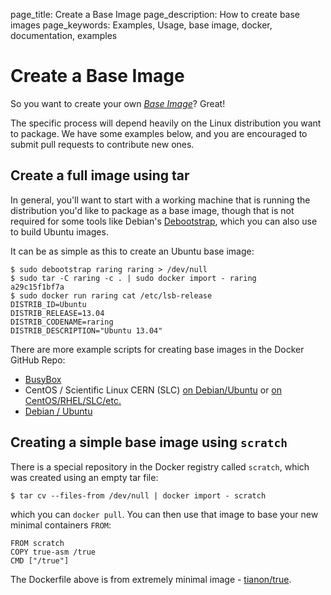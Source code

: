 page_title: Create a Base Image
page_description: How to create base images
page_keywords: Examples, Usage, base image, docker, documentation, examples

# Create a Base Image

So you want to create your own [*Base Image*](
/terms/image/#base-image-def)? Great!

The specific process will depend heavily on the Linux distribution you
want to package. We have some examples below, and you are encouraged to
submit pull requests to contribute new ones.

## Create a full image using tar

In general, you'll want to start with a working machine that is running
the distribution you'd like to package as a base image, though that is
not required for some tools like Debian's
[Debootstrap](https://wiki.debian.org/Debootstrap), which you can also
use to build Ubuntu images.

It can be as simple as this to create an Ubuntu base image:

    $ sudo debootstrap raring raring > /dev/null
    $ sudo tar -C raring -c . | sudo docker import - raring
    a29c15f1bf7a
    $ sudo docker run raring cat /etc/lsb-release
    DISTRIB_ID=Ubuntu
    DISTRIB_RELEASE=13.04
    DISTRIB_CODENAME=raring
    DISTRIB_DESCRIPTION="Ubuntu 13.04"

There are more example scripts for creating base images in the Docker
GitHub Repo:

 - [BusyBox](https://github.com/docker/docker/blob/master/contrib/mkimage-busybox.sh)
 - CentOS / Scientific Linux CERN (SLC) [on Debian/Ubuntu](
   https://github.com/docker/docker/blob/master/contrib/mkimage-rinse.sh) or
   [on CentOS/RHEL/SLC/etc.](
   https://github.com/docker/docker/blob/master/contrib/mkimage-yum.sh)
 - [Debian / Ubuntu](
   https://github.com/docker/docker/blob/master/contrib/mkimage-debootstrap.sh)

## Creating a simple base image using `scratch`

There is a special repository in the Docker registry called `scratch`, which
was created using an empty tar file:

    $ tar cv --files-from /dev/null | docker import - scratch

which you can `docker pull`. You can then use that
image to base your new minimal containers `FROM`:

    FROM scratch
    COPY true-asm /true
    CMD ["/true"]

The Dockerfile above is from extremely minimal image - [tianon/true](
https://github.com/tianon/dockerfiles/tree/master/true).
